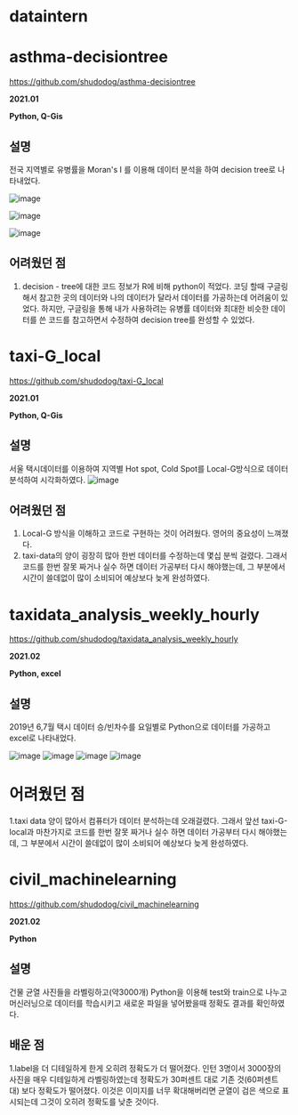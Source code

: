 # dataintern

# asthma-decisiontree

https://github.com/shudodog/asthma-decisiontree

**2021.01**

**Python, Q-Gis**

## 설명
전국 지역별로 유병률을 Moran's I 를 이용해 데이터 분석을 하여 decision tree로 나타내었다.

![image](https://user-images.githubusercontent.com/76150392/129466227-3b2103c5-2b97-48e0-966e-8c435f82e5af.png)

![image](https://user-images.githubusercontent.com/76150392/129466230-168270ec-8f8e-429a-9c82-4e36fd2655a5.png)

![image](https://user-images.githubusercontent.com/76150392/129466232-16b33a0f-fc21-4be7-b984-a38ec9a2043c.png)

## 어려웠던 점
1. decision - tree에 대한 코드 정보가 R에 비해 python이 적었다. 코딩 할때 구글링 해서 참고한 곳의 데이터와 나의 데이터가 달라서 데이터를 가공하는데 어려움이 있었다. 하지만, 구글링을 통해 내가 사용하려는 유병률 데이터와 최대한 비슷한 데이터를 쓴 코드를 참고하면서 수정하여 decision tree를 완성할 수 있었다.

# taxi-G_local

https://github.com/shudodog/taxi-G_local

**2021.01**

**Python, Q-Gis**

## 설명
서울 택시데이터를 이용하여 지역별 Hot spot, Cold Spot를 Local-G방식으로 데이터 분석하여 시각화하였다.
![image](https://user-images.githubusercontent.com/76150392/129466154-2fa15f42-31d6-43f6-b717-352ddf1b1452.png)

## 어려웠던 점
1. Local-G 방식을 이해하고 코드로 구현하는 것이 어려웠다. 영어의 중요성이 느껴졌다.
2. taxi-data의 양이 굉장히 많아 한번 데이터를 수정하는데 몇십 분씩 걸렸다. 그래서 코드를 한번 잘못 짜거나 실수 하면 데이터 가공부터 다시 해야했는데, 그 부분에서 시간이 쓸데없이 많이 소비되어 예상보다 늦게 완성하였다.

# taxidata_analysis_weekly_hourly

https://github.com/shudodog/taxidata_analysis_weekly_hourly

**2021.02**

**Python, excel**

## 설명
2019년 6,7월 택시 데이터 승/빈차수를 요일별로 Python으로 데이터를 가공하고 excel로 나타내었다.

![image](https://user-images.githubusercontent.com/76150392/129466306-1422c657-71ce-45a9-b0aa-a4423c5a811b.png)
![image](https://user-images.githubusercontent.com/76150392/129466309-95becd33-f4b8-46a4-aaa1-7fb849718675.png)
![image](https://user-images.githubusercontent.com/76150392/129466312-01b548dd-5f34-4469-b973-6841141a392a.png)
![image](https://user-images.githubusercontent.com/76150392/129466313-d4b5e36f-449d-4ce0-a90c-9400e1cd85b3.png)

# 어려웠던 점
1.taxi data 양이 많아서 컴퓨터가 데이터 분석하는데 오래걸렸다. 그래서 앞선 taxi-G-local과 마찬가지로 코드를 한번 잘못 짜거나 실수 하면 데이터 가공부터 다시 해야했는데, 그 부분에서 시간이 쓸데없이 많이 소비되어 예상보다 늦게 완성하였다.


# civil_machinelearning

https://github.com/shudodog/civil_machinelearning

**2021.02**

**Python**

## 설명
건물 균열 사진들을 라벨링하고(약3000개)
Python을 이용해 test와 train으로 나누고 머신러닝으로 데이터를 학습시키고 새로운 파일을 넣어봤을때 정확도 결과를 확인하였다.

## 배운 점
1.label을 더 디테일하게 한게 오히려 정확도가 더 떨어졌다. 인턴 3명이서 3000장의 사진을 매우 디테일하게 라벨링하였는데 정확도가 30퍼센트 대로 기존 것(60퍼센트 대) 보다 정확도가 떨어졌다. 이것은 이미지를 너무 확대해버리면 균열이 검은 색으로 표시되는데 그것이 오히려 정확도를 낮춘 것이다.
